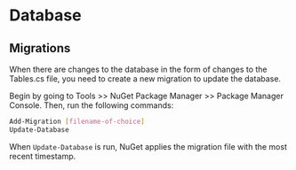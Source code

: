 ﻿# Database

## Migrations

When there are changes to the database in the form of changes to the Tables.cs file, you need to create a new migration to update the database.

Begin by going to Tools >> NuGet Package Manager >> Package Manager Console. Then, run the following commands:
```bash
Add-Migration [filename-of-choice]
Update-Database
```
When `Update-Database` is run, NuGet applies the migration file with the most recent timestamp. 
